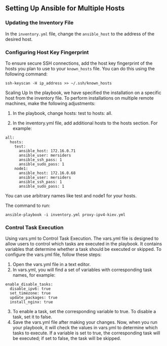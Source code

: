 ## Setting Up Ansible for Multiple Hosts

### Updating the Inventory File
In the `inventory.yml` file, change the `ansible_host` to the address of the desired host.

### Configuring Host Key Fingerprint
To ensure secure SSH connections, add the host key fingerprint of the hosts you plan to use to your `known_hosts` file. You can do this using the following command:

```shell
ssh-keyscan -H ip_address >> ~/.ssh/known_hosts
```
Scaling Up
In the playbook, we have specified the installation on a specific host from the inventory file. To perform installations on multiple remote machines, make the following adjustments:

1. In the playbook, change hosts: test to hosts: all.

2. In the inventory.yml file, add additional hosts to the hosts section. For example:
```shell
all:
  hosts:
    test:
      ansible_host: 172.16.0.71
      ansible_user: mersiders
      ansible_ssh_pass: 1
      ansible_sudo_pass: 1
    node1:
      ansible_host: 172.16.0.68
      ansible_user: mersiders
      ansible_ssh_pass: 1
      ansible_sudo_pass: 1
```
You can use arbitrary names like test and node1 for your hosts.


The command to run:
```shell
ansible-playbook -i inventory.yml proxy-ipv4-kiev.yml
```

### Control Task Execution
Using vars.yml to Control Task Execution.
The vars.yml file is designed to allow users to control which tasks are executed in the playbook. It contains variables that determine whether a task should be executed or skipped. To configure the vars.yml file, follow these steps:
1. Open the vars.yml file in a text editor.
2. In vars.yml, you will find a set of variables with corresponding task names, for example:
```shell
enable_disable_tasks:
  disable_ipv6: true
  set_timezone: true
  update_packages: true
  install_nginx: true
```
3. To enable a task, set the corresponding variable to true. To disable a task, set it to false.
4. Save the vars.yml file after making your changes.
Now, when you run your playbook, it will check the values in vars.yml to determine which tasks to execute. If a variable is set to true, the corresponding task will be executed; if set to false, the task will be skipped.

